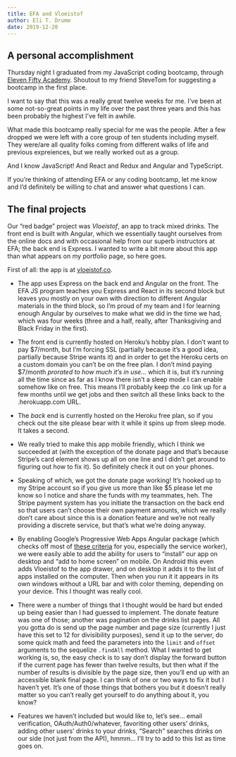 ```yaml
---
title: EFA and Vloeistof
author: Eli T. Drumm
date: 2019-12-20
---
```


## A personal accomplishment

Thursday night I graduated from my JavaScript coding bootcamp, through [Eleven Fifty Academy](https://elevenfifty.org/). Shoutout to my friend SteveTom for suggesting a bootcamp in the first place.

I want to say that this was a really great twelve weeks for me. I’ve been at some not-so-great points in my life over the past three years and this has been probably the highest I’ve felt in awhile.

What made this bootcamp really special for me was the people. After a few dropped we were left with a core group of ten students including myself. They were/are all quality folks coming from different walks of life and previous expreiences, but we really worked out as a group.

And I know JavaScript! And React and Redux and Angular and TypeScript.

If you’re thinking of attending EFA or any coding bootcamp, let me know and I’d definitely be willing to chat and answer what questions I can.


## The final projects

Our “red badge” project was *Vloeistof*, an app to track mixed drinks. The front end is built with Angular, which we essentially taught ourselves from the online docs and with occasional help from our superb instructors at EFA; the back end is Express. I wanted to write a bit more about this app than what appears on my portfolio page, so here goes.

First of all: the app is at [vloeistof.co](https://vloeistof.co/).

* The app uses Express on the back end and Angular on the front. The EFA JS program teaches you Express and React in its second block but leaves you mostly on your own with direction to different Angular materials in the third block, so I’m proud of my team and I for learning enough Angular by ourselves to make what we did in the time we had, which was four weeks (three and a half, really, after Thanksgiving and Black Friday in the first).

* The front end is currently hosted on Heroku’s hobby plan. I don’t want to pay $7/month, but I’m forcing SSL (partially because it’s a good idea, partially because Stripe wants it) and in order to get the Heroku certs on a custom domain you can’t be on the free plan. I don’t mind paying $7/month *prorated to how much it’s in use…* which it is, but it’s running all the time since as far as I know there isn’t a sleep mode I can enable somehow like on free. This means I’ll probably keep the .co link up for a few months until we get jobs and then switch all these links back to the .herokuapp.com URL.

* The *back* end is currently hosted on the Heroku free plan, so if you check out the site please bear with it while it spins up from sleep mode. It takes a second.

* We really tried to make this app mobile friendly, which I think we succeeded at (with the exception of the donate page and that’s because Stripe’s card element shows up all on one line and I didn’t get around to figuring out how to fix it). So definitely check it out on your phones.

* Speaking of which, we got the donate page working! It’s hooked up to my Stripe account so if you give us more than like $5 please let me know so I notice and share the funds with my teammates, heh. The Stripe payment system has you initiate the transaction on the back end so that users can’t choose their own payment amounts, which we really don’t care about since this is a donation feature and we’re not really providing a discrete service, but that’s what we’re doing anyway.

* By enabling Google’s Progressive Web Apps Angular package (which checks off most of [these criteria](https://developers.google.com/web/fundamentals/app-install-banners) for you, especially the service worker), we were easily able to add the ability for users to “install” our app on desktop and “add to home screen” on mobile. On Android this even adds Vloeistof to the app drawer, and on desktop it adds it to the list of apps installed on the computer. Then when you run it it appears in its own windows without a URL bar and with color theming, depending on your device. This I thought was really cool.

* There were a number of things that I thought would be hard but ended up being easier than I had guessed to implement. The donate feature was one of those; another was pagination on the drinks list pages. All you gotta do is send up the page number and page size (currently I just have this set to 12 for divisibility purposes), send it up to the server, do some quick math and feed the parameters into the `limit` and `offset` arguments to the sequelize `.findAll` method. What I wanted to get working is, so, the easy check is to say don’t display the forward button if the current page has fewer than twelve results, but then what if the number of results is divisible by the page size, then you’ll end up with an accessible blank final page. I can think of one or two ways to fix it but I haven’t yet. It’s one of those things that bothers you but it doesn’t really matter so you can’t really get yourself to do anything about it, you know?

* Features we haven’t included but would like to, let’s see… email verification, OAuth/Auth0/whatever, favoriting other users’ drinks, adding other users’ drinks to your drinks, “Search” searches drinks on our side (not just from the API), hmmm… I’ll try to add to this list as time goes on.
